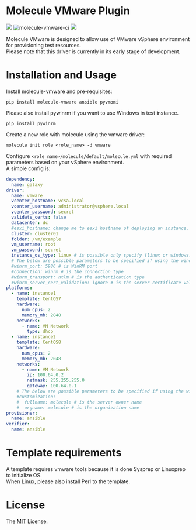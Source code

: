 # Molecule VMware Plugin

[![](https://badge.fury.io/py/molecule-vmware.svg)](https://badge.fury.io/py/molecule-vmware) ![molecule-vmware-ci](https://github.com/sky-joker/molecule-vmware/workflows/molecule-vmware-ci/badge.svg) ![](https://img.shields.io/badge/license-MIT-brightgreen.svg)

Molecule VMware is designed to allow use of VMware vSphere environment for provisioning test resources.  
Please note that this driver is currently in its early stage of development.

# Installation and Usage

Install molecule-vmware and pre-requisites:

```
pip install molecule-vmware ansible pyvmomi
```

Please also install pywinrm if you want to use Windows in test instance.

```
pip install pywinrm
```

Create a new role with molecule using the vmware driver:

```
molecule init role <role_name> -d vmware
```

Configure `<role_name>/molecule/default/molecule.yml` with required parameters based on your vSphere environment.  
A simple config is:

```yaml
dependency:
  name: galaxy
driver:
  name: vmware
  vcenter_hostname: vcsa.local
  vcenter_username: administrator@vsphere.local
  vcenter_password: secret
  validate_certs: false
  datacenter: dc
  #esxi_hostname: change me to esxi hostname of deploying an instance. need it if not cluster specified
  cluster: cluster01
  folder: /vm/example
  vm_username: root
  vm_password: secret
  instance_os_type: linux # is possible only specify [linux or windows]
  # The below are possible parameters to be specified if using the windows template.
  #winrm_port: 5986 # is WinRM port
  #connection: winrm # is the connection type
  #winrm_transport: ntlm # is the authentication type
  #winrm_server_cert_validation: ignore # is the server certificate validation mode
platforms:
  - name: instance1
    template: CentOS7
    hardware:
      num_cpus: 2
      memory_mb: 2048
    networks:
      - name: VM Network
        type: dhcp
  - name: instance2
    template: CentOS8
    hardware:
      num_cpus: 2
      memory_mb: 2048
    networks:
      - name: VM Network
        ip: 100.64.0.2
        netmask: 255.255.255.0
        gateway: 100.64.0.1
    # The below are possible parameters to be specified if using the windows template.
    #customization:
    #  fullname: molecule # is the server owner name
    #  orgname: molecule # is the organization name
provisioner:
  name: ansible
verifier:
  name: ansible
```

# Template requirements

A template requires vmware tools because it is done Sysprep or Linuxprep to initialize OS.  
When Linux, please also install Perl to the template.

# License

The [MIT](https://github.com/sky-joker/molecule-vmware/blob/master/LICENSE) License.
